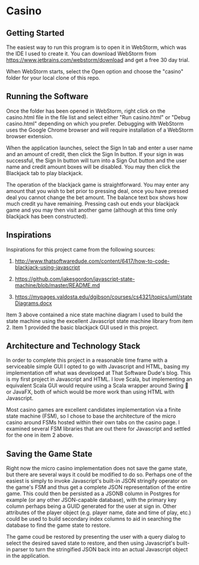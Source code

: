# Casino

## Getting Started

The easiest way to run this program is to open it in WebStorm, which was the IDE I used to create it. You can download WebStorm from https://www.jetbrains.com/webstorm/download and get a free 30 day trial.

When WebStorm starts, select the Open option and choose the "casino" folder for your local clone of this repo.

## Running the Software

Once the folder has been opened in WebStorm, right click on the casino.html file in the file list and select either "Run casino.html" or "Debug casino.html" depending on which you prefer. Debugging with WebStorm uses the Google Chrome browser and will require installation of a WebStorm browser extension.

When the application launches, select the Sign In tab and enter a user name and an amount of credit, then click the Sign In button. If your sign in was successful, the Sign In button will turn into a Sign Out button and the user name and credit amount boxes will be disabled. You may then click the Blackjack tab to play blackjack.

The operation of the blackjack game is straightforward. You may enter any amount that you wish to bet prior to pressing deal, once you have pressed deal you cannot change the bet amount. The balance text box shows how much credit yu have remaining. Pressing cash out ends your blackjack game and you may then visit another game (although at this time only blackjack has been constructed).

## Inspirations

Inspirations for this project came from the following sources:

1. http://www.thatsoftwaredude.com/content/6417/how-to-code-blackjack-using-javascript

2. https://github.com/jakesgordon/javascript-state-machine/blob/master/README.md

3. https://mypages.valdosta.edu/dgibson/courses/cs4321/topics/uml/stateDiagrams.docx

Item 3 above contained a nice state machine diagram I used to build the state machine using the excellent Javascript state machine library from item 2. Item 1 provided the basic blackjack GUI used in this project.

## Architecture and Technology Stack

In order to complete this project in a reasonable time frame with a serviceable simple GUI I opted to go with Javascript and HTML, basing my implementation off what was developed at That Software Dude's blog. This is my first project in Javascript and HTML. I love Scala, but implementing an equivalent Scala GUI would require using a Scala wrapper around Swing 🤮 or JavaFX, both of which would be more work than using HTML with Javascript.

Most casino games are excellent candidates implementation via a finite state machine (FSM), so I chose to base the architecture of the micro casino around FSMs hosted within their own tabs on the casino page. I examined several FSM libraries that are out there for Javascript and settled for the one in item 2 above.

## Saving the Game State

Right now the micro casino implementation does not save the game state, but there are several ways it could be modified to do so. Perhaps one of the easiest is simply to invoke Javascript's built-in JSON stringify operator on the game's FSM and thus get a complete JSON representation of the entire game. This could then be persisted as a JSONB column in Postgres for example (or any other JSON-capable database), with the primary key column perhaps being a GUID generated for the user at sign in. Other attributes of the player object (e.g. player name, date and time of play, etc.) could be used to build secondary index columns to aid in searching the database to find the game state to restore. 

The game coud be restored by presenting the user with a query dialog to select the desired saved state to restore, and then using Javascript's built-in parser to turn the stringified JSON back into an actual Javascript object in the application. 
